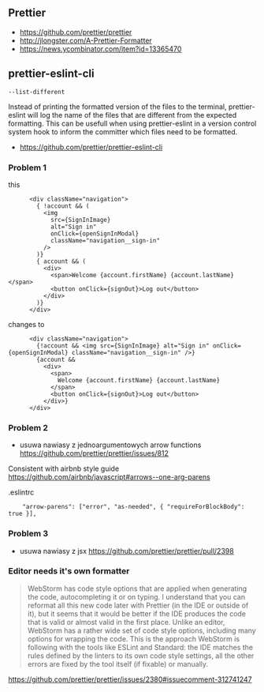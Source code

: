 ## Prettier

- https://github.com/prettier/prettier
- http://jlongster.com/A-Prettier-Formatter
- https://news.ycombinator.com/item?id=13365470

## prettier-eslint-cli

`--list-different`

Instead of printing the formatted version of the files to the terminal, prettier-eslint will log the name of the files that are different from the expected formatting. This can be usefull when using prettier-eslint in a version control system hook to inform the committer which files need to be formatted.

- https://github.com/prettier/prettier-eslint-cli

### Problem 1

this

```
      <div className="navigation">
        { !account && (
          <img
            src={SignInImage}
            alt="Sign in"
            onClick={openSignInModal}
            className="navigation__sign-in"
          />
        )}
        { account && (
          <div>
            <span>Welcome {account.firstName} {account.lastName}</span>
            <button onClick={signOut}>Log out</button>
          </div>
        )}
      </div>
```

changes to

```
      <div className="navigation">
        {!account && <img src={SignInImage} alt="Sign in" onClick={openSignInModal} className="navigation__sign-in" />}
        {account &&
          <div>
            <span>
              Welcome {account.firstName} {account.lastName}
            </span>
            <button onClick={signOut}>Log out</button>
          </div>}
      </div>
```

### Problem 2

- usuwa nawiasy z jednoargumentowych arrow functions https://github.com/prettier/prettier/issues/812

Consistent with airbnb style guide https://github.com/airbnb/javascript#arrows--one-arg-parens

.eslintrc

`    "arrow-parens": ["error", "as-needed", { "requireForBlockBody": true }],`

### Problem 3

- usuwa nawiasy z jsx https://github.com/prettier/prettier/pull/2398

### Editor needs it's own formatter

>WebStorm has code style options that are applied when generating the code, autocompleting it or on typing. I understand that you can reformat all this new code later with Prettier (in the IDE or outside of it), but it seems that it would be better if the IDE produces the code that is valid or almost valid in the first place. Unlike an editor, WebStorm has a rather wide set of code style options, including many options for wrapping the code.
This is the approach WebStorm is following with the tools like ESLint and Standard: the IDE matches the rules defined by the linters to its own code style settings, all the other errors are fixed by the tool itself (if fixable) or manually.

https://github.com/prettier/prettier/issues/2380#issuecomment-312741247
